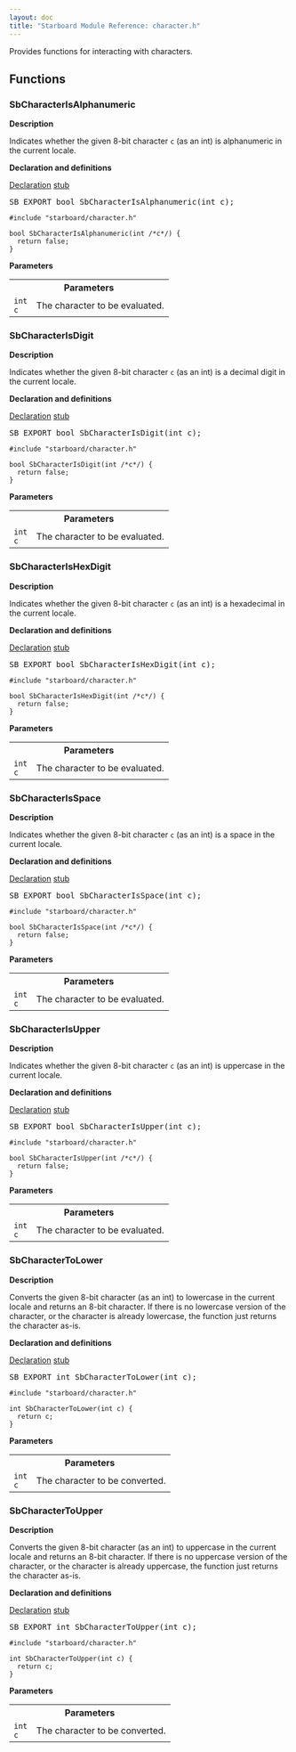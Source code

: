 ```yaml
---
layout: doc
title: "Starboard Module Reference: character.h"
---
```


Provides functions for interacting with characters.

## Functions

### SbCharacterIsAlphanumeric

**Description**

Indicates whether the given 8-bit character `c` (as an int) is alphanumeric
in the current locale.

**Declaration and definitions**

<div class="mdl-tabs mdl-js-tabs mdl-js-ripple-effect">
  <div class="mdl-tabs__tab-bar">
    <a href="#SbCharacterIsAlphanumeric-declaration" class="mdl-tabs__tab is-active">Declaration</a>
    <a href="#SbCharacterIsAlphanumeric-stub" class="mdl-tabs__tab">stub</a>
  </div>
  <div class="mdl-tabs__panel is-active" id="SbCharacterIsAlphanumeric-declaration">
<pre>
SB_EXPORT bool SbCharacterIsAlphanumeric(int c);
</pre>
</div>
  <div class="mdl-tabs__panel" id="SbCharacterIsAlphanumeric-stub">

```
#include "starboard/character.h"

bool SbCharacterIsAlphanumeric(int /*c*/) {
  return false;
}
```

  </div>
</div>

**Parameters**



<table class="responsive">
  <tr><th colspan="2">Parameters</th></tr>
  <tr>
    <td><code>int</code><br>        <code>c</code></td>
    <td>The character to be evaluated.</td>
  </tr>
</table>

### SbCharacterIsDigit

**Description**

Indicates whether the given 8-bit character `c` (as an int) is a
decimal digit in the current locale.

**Declaration and definitions**

<div class="mdl-tabs mdl-js-tabs mdl-js-ripple-effect">
  <div class="mdl-tabs__tab-bar">
    <a href="#SbCharacterIsDigit-declaration" class="mdl-tabs__tab is-active">Declaration</a>
    <a href="#SbCharacterIsDigit-stub" class="mdl-tabs__tab">stub</a>
  </div>
  <div class="mdl-tabs__panel is-active" id="SbCharacterIsDigit-declaration">
<pre>
SB_EXPORT bool SbCharacterIsDigit(int c);
</pre>
</div>
  <div class="mdl-tabs__panel" id="SbCharacterIsDigit-stub">

```
#include "starboard/character.h"

bool SbCharacterIsDigit(int /*c*/) {
  return false;
}
```

  </div>
</div>

**Parameters**



<table class="responsive">
  <tr><th colspan="2">Parameters</th></tr>
  <tr>
    <td><code>int</code><br>        <code>c</code></td>
    <td>The character to be evaluated.</td>
  </tr>
</table>

### SbCharacterIsHexDigit

**Description**

Indicates whether the given 8-bit character `c` (as an int) is a hexadecimal
in the current locale.

**Declaration and definitions**

<div class="mdl-tabs mdl-js-tabs mdl-js-ripple-effect">
  <div class="mdl-tabs__tab-bar">
    <a href="#SbCharacterIsHexDigit-declaration" class="mdl-tabs__tab is-active">Declaration</a>
    <a href="#SbCharacterIsHexDigit-stub" class="mdl-tabs__tab">stub</a>
  </div>
  <div class="mdl-tabs__panel is-active" id="SbCharacterIsHexDigit-declaration">
<pre>
SB_EXPORT bool SbCharacterIsHexDigit(int c);
</pre>
</div>
  <div class="mdl-tabs__panel" id="SbCharacterIsHexDigit-stub">

```
#include "starboard/character.h"

bool SbCharacterIsHexDigit(int /*c*/) {
  return false;
}
```

  </div>
</div>

**Parameters**



<table class="responsive">
  <tr><th colspan="2">Parameters</th></tr>
  <tr>
    <td><code>int</code><br>        <code>c</code></td>
    <td>The character to be evaluated.</td>
  </tr>
</table>

### SbCharacterIsSpace

**Description**

Indicates whether the given 8-bit character `c` (as an int) is a space in
the current locale.

**Declaration and definitions**

<div class="mdl-tabs mdl-js-tabs mdl-js-ripple-effect">
  <div class="mdl-tabs__tab-bar">
    <a href="#SbCharacterIsSpace-declaration" class="mdl-tabs__tab is-active">Declaration</a>
    <a href="#SbCharacterIsSpace-stub" class="mdl-tabs__tab">stub</a>
  </div>
  <div class="mdl-tabs__panel is-active" id="SbCharacterIsSpace-declaration">
<pre>
SB_EXPORT bool SbCharacterIsSpace(int c);
</pre>
</div>
  <div class="mdl-tabs__panel" id="SbCharacterIsSpace-stub">

```
#include "starboard/character.h"

bool SbCharacterIsSpace(int /*c*/) {
  return false;
}
```

  </div>
</div>

**Parameters**



<table class="responsive">
  <tr><th colspan="2">Parameters</th></tr>
  <tr>
    <td><code>int</code><br>        <code>c</code></td>
    <td>The character to be evaluated.</td>
  </tr>
</table>

### SbCharacterIsUpper

**Description**

Indicates whether the given 8-bit character `c` (as an int) is uppercase
in the current locale.

**Declaration and definitions**

<div class="mdl-tabs mdl-js-tabs mdl-js-ripple-effect">
  <div class="mdl-tabs__tab-bar">
    <a href="#SbCharacterIsUpper-declaration" class="mdl-tabs__tab is-active">Declaration</a>
    <a href="#SbCharacterIsUpper-stub" class="mdl-tabs__tab">stub</a>
  </div>
  <div class="mdl-tabs__panel is-active" id="SbCharacterIsUpper-declaration">
<pre>
SB_EXPORT bool SbCharacterIsUpper(int c);
</pre>
</div>
  <div class="mdl-tabs__panel" id="SbCharacterIsUpper-stub">

```
#include "starboard/character.h"

bool SbCharacterIsUpper(int /*c*/) {
  return false;
}
```

  </div>
</div>

**Parameters**



<table class="responsive">
  <tr><th colspan="2">Parameters</th></tr>
  <tr>
    <td><code>int</code><br>        <code>c</code></td>
    <td>The character to be evaluated.</td>
  </tr>
</table>

### SbCharacterToLower

**Description**

Converts the given 8-bit character (as an int) to lowercase in the current
locale and returns an 8-bit character. If there is no lowercase version of
the character, or the character is already lowercase, the function just
returns the character as-is.

**Declaration and definitions**

<div class="mdl-tabs mdl-js-tabs mdl-js-ripple-effect">
  <div class="mdl-tabs__tab-bar">
    <a href="#SbCharacterToLower-declaration" class="mdl-tabs__tab is-active">Declaration</a>
    <a href="#SbCharacterToLower-stub" class="mdl-tabs__tab">stub</a>
  </div>
  <div class="mdl-tabs__panel is-active" id="SbCharacterToLower-declaration">
<pre>
SB_EXPORT int SbCharacterToLower(int c);
</pre>
</div>
  <div class="mdl-tabs__panel" id="SbCharacterToLower-stub">

```
#include "starboard/character.h"

int SbCharacterToLower(int c) {
  return c;
}
```

  </div>
</div>

**Parameters**



<table class="responsive">
  <tr><th colspan="2">Parameters</th></tr>
  <tr>
    <td><code>int</code><br>        <code>c</code></td>
    <td>The character to be converted.</td>
  </tr>
</table>

### SbCharacterToUpper

**Description**

Converts the given 8-bit character (as an int) to uppercase in the current
locale and returns an 8-bit character. If there is no uppercase version of
the character, or the character is already uppercase, the function just
returns the character as-is.

**Declaration and definitions**

<div class="mdl-tabs mdl-js-tabs mdl-js-ripple-effect">
  <div class="mdl-tabs__tab-bar">
    <a href="#SbCharacterToUpper-declaration" class="mdl-tabs__tab is-active">Declaration</a>
    <a href="#SbCharacterToUpper-stub" class="mdl-tabs__tab">stub</a>
  </div>
  <div class="mdl-tabs__panel is-active" id="SbCharacterToUpper-declaration">
<pre>
SB_EXPORT int SbCharacterToUpper(int c);
</pre>
</div>
  <div class="mdl-tabs__panel" id="SbCharacterToUpper-stub">

```
#include "starboard/character.h"

int SbCharacterToUpper(int c) {
  return c;
}
```

  </div>
</div>

**Parameters**



<table class="responsive">
  <tr><th colspan="2">Parameters</th></tr>
  <tr>
    <td><code>int</code><br>        <code>c</code></td>
    <td>The character to be converted.</td>
  </tr>
</table>

